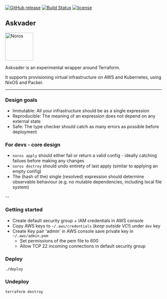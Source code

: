 [![GitHub release](https://img.shields.io/github/release/haskell/ghcup.svg)](https://github.com/haskell/ghcup/releases)
[![Build Status](https://travis-ci.org/haskell/ghcup.svg?branch=master)](https://travis-ci.org/haskell/ghcup)
[![license](https://img.shields.io/github/license/haskell/ghcup.svg)](COPYING)

## Askvader

<img alt="Noros" src="https://dl.dropboxusercontent.com/s/xrw0wxu7imjsvgt/askvader_sm.png" width="90" align="center">

Askvader is an experimental wrapper around Terraform.

It supports provisioning virtual infrastructure on AWS and Kubernetes, using NixOS and Packer.

---

### Design goals
- Immutable: All your infrastructure should be as a single expression
- Reproducible: The meaning of an expression does not depend on any external state
- Safe: The type checker should catch as many errors as possible before deployment

### For devs - core design
- `noros apply` should either fail or return a valid config - ideally catching failues before making any changes
- `noros destroy` should undo entirety of last apply (similar to applying an empty config)
- The (hash of the) single (resolved) expression should determine observable behaviour (e.g. no mutable dependencies, including local file system)

--

### Getting started

- Create default security group + IAM credentials in AWS console
- Copy AWS keys to `~/.aws/credentials` (*keep outside VC!*) under `dev` key
- Create Key pair 'admin' in AWS console save private key in `~/.aws/admin.pem`
  - Set permissions of the pem file to 600
  - Allow TCP 22 incoming connections in default security group

### Deploy

    ./deploy

### Undeploy

    terraform destroy
